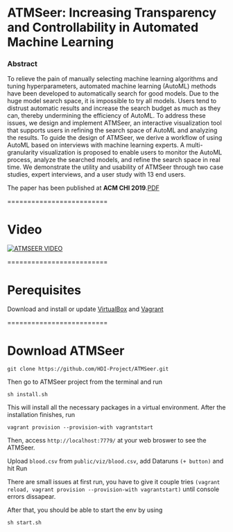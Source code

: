 # ATMSeer: Increasing Transparency and Controllability in Automated Machine Learning

### Abstract

To relieve the pain of manually selecting machine learning algorithms and tuning hyperparameters, automated machine learning (AutoML) methods have been developed to automatically search for good models.
Due to the huge model search space, it is impossible to try all models. Users tend to distrust automatic results and increase the search budget as much as they can, thereby undermining the efficiency of AutoML.
To address these issues, we design and implement ATMSeer, an interactive visualization tool that supports users in refining the search space of AutoML and analyzing the results.
To guide the design of ATMSeer, we derive a workflow of using AutoML based on interviews with machine learning experts.
A multi-granularity visualization is proposed to enable users to monitor the AutoML process, analyze the searched models, and refine the search space in real time.
We demonstrate the utility and usability of ATMSeer through two case studies, expert interviews, and a user study with 13 end users.

The paper has been published at **ACM CHI 2019**.[PDF](https://arxiv.org/abs/1902.05009)

=========================

# Video

[![ATMSEER VIDEO](https://img.youtube.com/vi/7QwN3mmiCzY/0.jpg)](http://www.youtube.com/watch?v=7QwN3mmiCzY "Video Title")

=========================


# Perequisites
Download and install or update [VirtualBox](https://www.virtualbox.org/wiki/Downloads) and [Vagrant](https://www.vagrantup.com/downloads.html)

=========================

# Download ATMSeer

```
git clone https://github.com/HDI-Project/ATMSeer.git
```

Then go to ATMSeer project from the terminal and run

```
sh install.sh
```

This will install all the necessary packages in a virtual environment.
After the installation finishes, run

```
vagrant provision --provision-with vagrantstart
```

Then, access `http://localhost:7779/` at your web broswer to see the ATMSeer.


Upload `blood.csv` from `public/viz/blood.csv`, add Dataruns `(+ button)` and hit Run

There are small issues at first run, you have to give it couple tries `(vagrant reload, vagrant provision --provision-with vagrantstart)` until console errors dissapear.

After that, you should be able to start the env by using

```
sh start.sh
```
